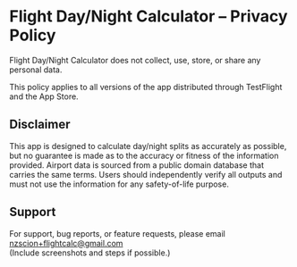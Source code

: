 # Flight Day/Night Calculator – Privacy Policy

Flight Day/Night Calculator does not collect, use, store, or share any personal data.

This policy applies to all versions of the app distributed through TestFlight and the App Store.


## Disclaimer
This app is designed to calculate day/night splits as accurately as possible, but no guarantee is made as to the accuracy or fitness of the information provided. 
Airport data is sourced from a public domain database that carries the same terms. Users should independently verify all outputs and must not use the information for any safety-of-life purpose.

## Support
For support, bug reports, or feature requests, please email nzscion+flightcalc@gmail.com  
(Include screenshots and steps if possible.)
